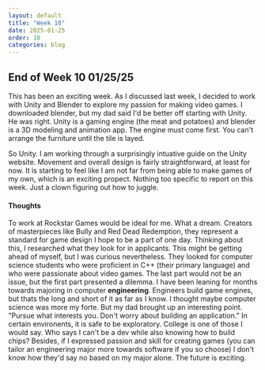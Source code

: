 ```yaml
---
layout: default
title: "Week 10"
date: 2025-01-25
order: 10
categories: blog
---
```


## End of Week 10 01/25/25
This has been an exciting week. As I discussed last week, I decided to work with Unity and Blender to explore my passion for making video games. I downloaded blender, but my dad said I'd be better off starting with Unity. He was right. Unity is a gaming engine (the meat and potatoes) and blender is a 3D modeling and animation app. The engine must come first. You can't arrange the furniture until the tile is layed. 

So Unity. I am working through a surprisingly intuative guide on the Unity website. Movement and overall design is fairly straightforward, at least for now. It is starting to feel like I am not far from being able to make games of my own, which is an exciting propect. Nothing too specific to report on this week. Just a clown figuring out how to juggle.

#### Thoughts
To work at Rockstar Games would be ideal for me. What a dream. Creators of masterpieces like Bully and Red Dead Redemption, they represent a standard for game design I hope to be a part of one day. Thinking about this, I researched what they look for in applicants. This might be getting ahead of myself, but I was curious nevertheless. They looked for computer science students who were proficient in C++ (their primary language) and who were passionate about video games. The last part would not be an issue, but the first part presented a dilemma. I have been leaning for months towards majoring in computer **engineering**. Engineers build game engines, but thats the long and short of it as far as I know. I thought maybe computer science was more my forte. But my dad brought up an interesting point. "Pursue what interests you. Don't worry about building an application." In certain environents, it is safe to be exploratory. College is one of those I would say. Who says I can't be a dev while also knowing how to build chips? Besides, if I expressed passion and skill for creating games (you can tailor an engineering major more towards software if you so choose) I don't know how they'd say no based on my major alone. The future is exciting.